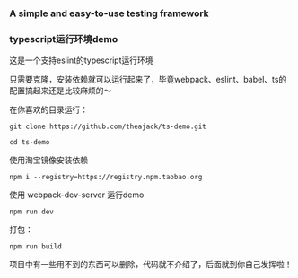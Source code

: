 ### A simple and easy-to-use testing framework

### typescript运行环境demo

这是一个支持eslint的typescript运行环境

只需要克隆，安装依赖就可以运行起来了，毕竟webpack、eslint、babel、ts的配置搞起来还是比较麻烦的～

在你喜欢的目录运行：

```
git clone https://github.com/theajack/ts-demo.git
```

```
cd ts-demo
```

使用淘宝镜像安装依赖

```
npm i --registry=https://registry.npm.taobao.org
```

使用 webpack-dev-server 运行demo

```
npm run dev
```

打包：

```
npm run build
```


项目中有一些用不到的东西可以删除，代码就不介绍了，后面就到你自己发挥啦！
